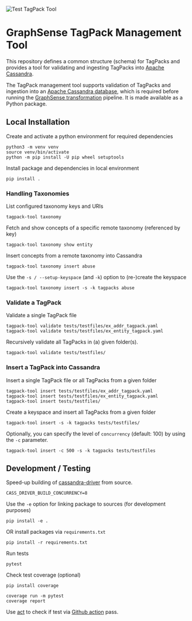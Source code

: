 ![Test TagPack Tool](https://github.com/graphsense/graphsense-tagpack-tool/workflows/Test%20TagPack%20Tool/badge.svg)

# GraphSense TagPack Management Tool

This repository defines a common structure (schema) for TagPacks and provides a
tool for validating and ingesting TagPacks into [Apache Cassandra][cassandra].

The TagPack management tool supports validation of TagPacks and ingestion into
an [Apache Cassandra database][cassandra], which is required before running
the [GraphSense transformation][graphsense-transformation] pipeline.
It is made available as a Python package.

## Local Installation

Create and activate a python environment for required dependencies

    python3 -m venv venv
    source venv/bin/activate
    python -m pip install -U pip wheel setuptools

Install package and dependencies in local environment

    pip install .

### Handling Taxonomies

List configured taxonomy keys and URIs

    tagpack-tool taxonomy

Fetch and show concepts of a specific remote taxonomy (referenced by key)

    tagpack-tool taxonomy show entity

Insert concepts from a remote taxonomy into Cassandra

    tagpack-tool taxonomy insert abuse

Use the `-s / --setup-keyspace` (and `-k`) option to (re-)create the keyspace

    tagpack-tool taxonomy insert -s -k tagpacks abuse

### Validate a TagPack

Validate a single TagPack file

    tagpack-tool validate tests/testfiles/ex_addr_tagpack.yaml
    tagpack-tool validate tests/testfiles/ex_entity_tagpack.yaml

Recursively validate all TagPacks in (a) given folder(s).

    tagpack-tool validate tests/testfiles/

### Insert a TagPack into Cassandra

Insert a single TagPack file or all TagPacks from a given folder

    tagpack-tool insert tests/testfiles/ex_addr_tagpack.yaml
    tagpack-tool insert tests/testfiles/ex_entity_tagpack.yaml
    tagpack-tool insert tests/testfiles/

Create a keyspace and insert all TagPacks from a given folder

    tagpack-tool insert -s -k tagpacks tests/testfiles/

Optionally, you can specify the level of `concurrency` (default: 100) by using
the `-c` parameter.

    tagpack-tool insert -c 500 -s -k tagpacks tests/testfiles

## Development / Testing

Speed-up building of [cassandra-driver](https://docs.datastax.com/en/developer/python-driver/3.25/installation/) from source.

    CASS_DRIVER_BUILD_CONCURRENCY=8

Use the `-e` option for linking package to sources (for development purposes)

    pip install -e .

OR install packages via `requirements.txt`

    pip install -r requirements.txt

Run tests

    pytest

Check test coverage (optional)
    
    pip install coverage

    coverage run -m pytest
    coverage report

Use [act][act] to check if test via [Github action](https://github.com/features/actions) pass.

[act]: https://github.com/nektos/act
[cassandra]: https://cassandra.apache.org
[graphsense-transformation]: https://github.com/graphsense/graphsense-transformation
